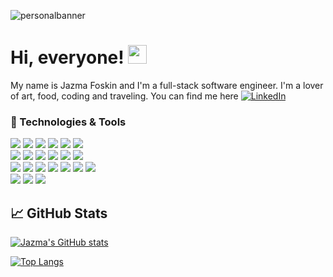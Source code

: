 

![personalbanner](https://user-images.githubusercontent.com/82051355/162058647-ee5995a4-0c00-41ce-8661-0b4a303e6acc.png)
# Hi, everyone! <img src="https://raw.githubusercontent.com/MartinHeinz/MartinHeinz/master/wave.gif" width="30px">
 My name is Jazma Foskin and I'm a full-stack software engineer. I'm a lover of art, food, coding and traveling. You can find me here [![LinkedIn](https://i.stack.imgur.com/gVE0j.png)](https://www.linkedin.com/in/jfoskin)

 
 
 ### :wrench: Technologies & Tools

![](https://img.shields.io/badge/OS-Linux-informational?style=plastic&logo=linux&logoColor=white&color=64dfdf)
![](https://img.shields.io/badge/Shell-Zsh-informational?style=plastic&logo=windowsterminal&logoColor=white&color=64dfdf)
![](https://img.shields.io/badge/Editor-VSCode-informational?style=plastic&logo=visualstudiocode&logoColor=white&color=64dfdf)
![](https://img.shields.io/badge/Code-JavaScript-informational?style=plastic&logo=javascript&logoColor=white&color=64dfdf)
![](https://img.shields.io/badge/Code-React%20Native-informational?style=plastic&logo=react&logoColor=white&color=64dfdf)
![](https://img.shields.io/badge/Tools-Firebase%20Firestore-informational?style=plastic&logo=firebase&logoColor=white&color=64dfdf)<br>
![](https://img.shields.io/badge/Tools-Expo-informational?style=plastic&logo=expo&logoColor=white&color=64dfdf)
![](https://img.shields.io/badge/Tools-Eventbrite%20API-informational?style=plastic&logo=eventbrite&logoColor=white&color=64dfdf)
![](https://img.shields.io/badge/Tools-SeatGeek%20API-informational?style=plastic&logo=&logoColor=white&color=64dfdf)
![](https://img.shields.io/badge/Tools-Figma-informational?style=plastic&logo=figma&logoColor=white&color=64dfdf)
![](https://img.shields.io/badge/Code-React-informational?style=plastic&logo=react&logoColor=white&color=64dfdf)
![](https://img.shields.io/badge/Tools-Firebase%20Authentication-informational?style=plastic&logo=firebase&logoColor=white&color=64dfdf)<br>
![](https://img.shields.io/badge/Code-HTML5-informational?style=plastic&logo=html5&logoColor=white&color=64dfdf)
![](https://img.shields.io/badge/Code-CSS3-informational?style=plastic&logo=css3&logoColor=white&color=64dfdf)
![](https://img.shields.io/badge/Tools-Heroku-informational?style=plastic&logo=heroku&logoColor=white&color=64dfdf)
![](https://img.shields.io/badge/Code-Node.js-informational?style=plastic&logo=nodedotjs&logoColor=white&color=64dfdf)
![](https://img.shields.io/badge/Tools-Git-informational?style=plastic&logo=git&logoColor=white&color=64dfdf)
![](https://img.shields.io/badge/Tools-GitHub-informational?style=plastic&logo=github&logoColor=white&color=64dfdf)
![](https://img.shields.io/badge/Code-Redux-informational?style=plastic&logo=redux&logoColor=white&color=64dfdf)<br>
![](https://img.shields.io/badge/Code-PostgreSQL-informational?style=plastic&logo=postgresql&logoColor=white&color=64dfdf)
![](https://img.shields.io/badge/Tools-Postman-informational?style=plastic&logo=postman&logoColor=white&color=64dfdf)
![](https://img.shields.io/badge/Tools-Expo-informational?style=plastic&logo=expo&logoColor=white&color=64dfdf)

##  :chart_with_upwards_trend: GitHub Stats

[![Jazma's GitHub stats](https://github-readme-stats.vercel.app/api?username=jfoskin&count_private=true&show_icons=true&theme=react)](https://github.com/jfoskin/github-readme-stats)

[![Top Langs](https://github-readme-stats.vercel.app/api/top-langs/?username=jfoskin&layout=compact&theme=react)](https://github.com/jfoskin/github-readme-stats)


